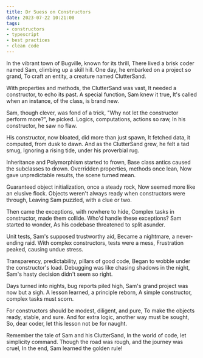 ```yaml
---
title: Dr Suess on Constructors
date: 2023-07-22 10:21:00
tags:
- constructors
- typescript
- best practices
- clean code
---
```


In the vibrant town of Bugville, known for its thrill,
There lived a brisk coder named Sam, climbing up a skill hill.
One day, he embarked on a project so grand,
To craft an entity, a creature named ClutterSand.

<!-- more -->

With properties and methods, the ClutterSand was vast,
It needed a constructor, to echo its past.
A special function, Sam knew it true,
It's called when an instance, of the class, is brand new.

Sam, though clever, was fond of a trick,
"Why not let the constructor perform more?", he picked.
Logics, computations, actions so raw,
In his constructor, he saw no flaw.

His constructor, now bloated, did more than just spawn,
It fetched data, it computed, from dusk to dawn.
And as the ClutterSand grew, he felt a tad smug,
Ignoring a rising tide, under his proverbial rug.

Inheritance and Polymorphism started to frown,
Base class antics caused the subclasses to drown.
Overridden properties, methods once lean,
Now gave unpredictable results, the scene turned mean.

Guaranteed object initialization, once a steady rock,
Now seemed more like an elusive flock.
Objects weren't always ready when constructors were through,
Leaving Sam puzzled, with a clue or two.

Then came the exceptions, with nowhere to hide,
Complex tasks in constructor, made them collide.
Who'd handle these exceptions? Sam started to wonder,
As his codebase threatened to split asunder.

Unit tests, Sam's supposed trustworthy aid,
Became a nightmare, a never-ending raid.
With complex constructors, tests were a mess,
Frustration peaked, causing undue stress.

Transparency, predictability, pillars of good code,
Began to wobble under the constructor's load.
Debugging was like chasing shadows in the night,
Sam's hasty decision didn't seem so right.

Days turned into nights, bug reports piled high,
Sam's grand project was now but a sigh.
A lesson learned, a principle reborn,
A simple constructor, complex tasks must scorn.

For constructors should be modest, diligent, and pure,
To make the objects ready, stable, and sure.
And for extra logic, another way must be sought,
So, dear coder, let this lesson not be for naught.

Remember the tale of Sam and his ClutterSand,
In the world of code, let simplicity command.
Though the road was rough, and the journey was cruel,
In the end, Sam learned the golden rule!
